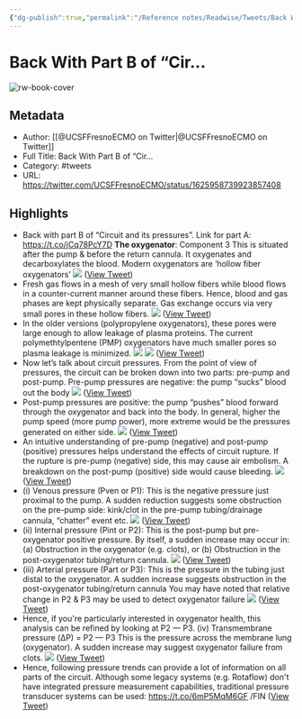 ```yaml
---
{"dg-publish":true,"permalink":"/Reference notes/Readwise/Tweets/Back With Part B of “Cir.../"}
---
```


# Back With Part B of “Cir...

![rw-book-cover](https://pbs.twimg.com/profile_images/1625228520439050241/IdEIrCqJ.jpg)

## Metadata
- Author: [[@UCSFFresnoECMO on Twitter\|@UCSFFresnoECMO on Twitter]]
- Full Title: Back With Part B of “Cir...
- Category: #tweets
- URL: https://twitter.com/UCSFFresnoECMO/status/1625958739923857408

## Highlights
- Back with part B of “Circuit and its pressures”.
  Link for part A:
  https://t.co/jCq78PcY7D
  **The oxygenator**: Component 3
  This is situated after the pump & before the return cannula. It oxygenates and decarboxylates the blood. Modern oxygenators are ‘hollow fiber oxygenators’ 
  ![](https://pbs.twimg.com/media/FpCLPLDaUAI7nmU.jpg) ([View Tweet](https://twitter.com/UCSFFresnoECMO/status/1625958739923857408))
- Fresh gas flows in a mesh of very small hollow fibers while blood flows in a counter-current manner around these fibers.
  Hence, blood and gas phases are kept physically separate. Gas exchange occurs via very small pores in these hollow fibers. 
  ![](https://pbs.twimg.com/media/FpCN9_QaYAMvfX6.jpg) ([View Tweet](https://twitter.com/UCSFFresnoECMO/status/1625958742838890496))
- In the older versions (polypropylene oxygenators), these pores were large enough to allow leakage of plasma proteins.
  The current polymethtylpentene (PMP) oxygenators have much smaller pores so plasma leakage is minimized. 
  ![](https://pbs.twimg.com/media/FpCODGracAExNYG.jpg) 
  ![](https://pbs.twimg.com/media/FpCOvviacAAkCza.jpg) ([View Tweet](https://twitter.com/UCSFFresnoECMO/status/1625958745573568513))
- Now let’s talk about circuit pressures. From the point of view of pressures, the circuit can be broken down into two parts: pre-pump and post-pump.
  Pre-pump pressures are negative: the pump “sucks” blood out the body 
  ![](https://pbs.twimg.com/media/FpCOzrnacAAkcFE.jpg) ([View Tweet](https://twitter.com/UCSFFresnoECMO/status/1625958747964317696))
- Post-pump pressures are positive: the pump “pushes” blood forward through the oxygenator and back into the body.
  In general, higher the pump speed (more pump power), more extreme would be the pressures generated on either side. 
  ![](https://pbs.twimg.com/media/FpCO5mfaEAEBJ0W.jpg) ([View Tweet](https://twitter.com/UCSFFresnoECMO/status/1625958750560616449))
- An intuitive understanding of pre-pump (negative) and post-pump (positive) pressures helps understand the effects of circuit rupture. 
  If the rupture is pre-pump (negative) side, this may cause air embolism. A breakdown on the post-pump (positive) side would cause bleeding. 
  ![](https://pbs.twimg.com/media/FpCPCN8aQAARJoh.jpg) ([View Tweet](https://twitter.com/UCSFFresnoECMO/status/1625958753190432768))
- (i) Venous pressure (Pven or P1):
  This is the negative pressure just proximal to the pump.
  A sudden reduction suggests some obstruction on the pre-pump side: kink/clot in the pre-pump tubing/drainage cannula, “chatter” event etc. 
  ![](https://pbs.twimg.com/media/FpCPHr0aEAENluv.jpg) ([View Tweet](https://twitter.com/UCSFFresnoECMO/status/1625958755497287681))
- (ii) Internal pressure (Pint or P2):
  This is the post-pump but pre-oxygenator positive pressure. By itself, a sudden increase may occur in:
  (a) Obstruction in the oxygenator (e.g. clots), or
  (b) Obstruction in the post-oxygenator tubing/return cannula. 
  ![](https://pbs.twimg.com/media/FpCPShJaUAApp6A.jpg) ([View Tweet](https://twitter.com/UCSFFresnoECMO/status/1625958757795774464))
- (iii) Arterial pressure (Part or P3):
  This is the pressure in the tubing just distal to the oxygenator. A sudden increase suggests obstruction in the post-oxygenator tubing/return cannula
  You may have noted that relative change in P2 & P3 may be used to detect oxygenator failure 
  ![](https://pbs.twimg.com/media/FpCPdMyaYAEFg5E.jpg) ([View Tweet](https://twitter.com/UCSFFresnoECMO/status/1625958760337526785))
- Hence, if you're particularly interested in oxygenator health, this analysis can be refined by looking at P2 — P3.
  (iv) Transmembrane pressure (ΔP) = P2 — P3
  This is the pressure across the membrane lung (oxygenator). A sudden increase may suggest oxygenator failure from clots. 
  ![](https://pbs.twimg.com/media/FpCPmD_aIAAZInF.jpg) ([View Tweet](https://twitter.com/UCSFFresnoECMO/status/1625958762908622848))
- Hence, following pressure trends can provide a lot of information on all parts of the circuit.
  Although some legacy systems (e.g. Rotaflow) don't have integrated pressure measurement capabilities, traditional pressure transducer systems can be used:
  https://t.co/6mP5MqM6GF
  /FIN ([View Tweet](https://twitter.com/UCSFFresnoECMO/status/1625958765345525760))

